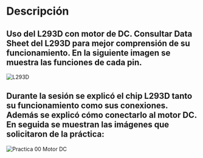 # Descripción
## Uso del L293D con motor de DC. Consultar Data Sheet del L293D para mejor comprensión de su funcionamiento. En la siguiente imagen se muestra las funciones de cada pin.
![L293D]()
## Durante la sesión se explicó el chip L293D tanto su funcionamiento como sus conexiones. Además se explicó cómo conectarlo al motor DC. En seguida se muestran las imágenes que solicitaron de la práctica:

![Practica 00 Motor DC]()
